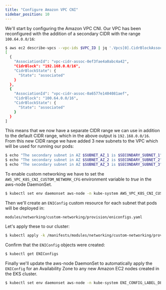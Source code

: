 ```yaml
---
title: "Configure Amazon VPC CNI"
sidebar_position: 10
---
```


We'll start by configuring the Amazon VPC CNI. Our VPC has been reconfigured with the addition of a secondary CIDR with the range `100.64.0.0/16`:

```bash
$ aws ec2 describe-vpcs --vpc-ids $VPC_ID | jq '.Vpcs[0].CidrBlockAssociationSet'
[
  {
    "AssociationId": "vpc-cidr-assoc-0ef3fae4a0abc4a42",
    "CidrBlock": "192.168.0.0/16",
    "CidrBlockState": {
      "State": "associated"
    }
  },
  {
    "AssociationId": "vpc-cidr-assoc-0a6577e1404081aef",
    "CidrBlock": "100.64.0.0/16",
    "CidrBlockState": {
      "State": "associated"
    }
  }
]
```

This means that we now have a separate CIDR range we can use in addition to the default CIDR range, which in the above output is `192.168.0.0/16`. From this new CIDR range we have added 3 new subnets to the VPC which will be used for running our pods:

```bash
$ echo "The secondary subnet in AZ $SUBNET_AZ_1 is $SECONDARY_SUBNET_1"
$ echo "The secondary subnet in AZ $SUBNET_AZ_2 is $SECONDARY_SUBNET_2"
$ echo "The secondary subnet in AZ $SUBNET_AZ_3 is $SECONDARY_SUBNET_3"
```

To enable custom networking we have to set the `AWS_VPC_K8S_CNI_CUSTOM_NETWORK_CFG` environment variable to *true* in the aws-node DaemonSet.

```bash
$ kubectl set env daemonset aws-node -n kube-system AWS_VPC_K8S_CNI_CUSTOM_NETWORK_CFG=true
```

Then we'll create an `ENIConfig` custom resource for each subnet that pods will be deployed in:

```file
modules/networking/custom-networking/provision/eniconfigs.yaml
```

Let's apply these to our cluster:

```bash
$ kubectl apply -k /manifests/modules/networking/custom-networking/provision
```

Confirm that the `ENIConfig` objects were created:

```bash
$ kubectl get ENIConfigs
```

Finally we'll update the aws-node DaemonSet to automatically apply the `ENIConfig` for an Availability Zone to any new Amazon EC2 nodes created in the EKS cluster.

```bash
$ kubectl set env daemonset aws-node -n kube-system ENI_CONFIG_LABEL_DEF=topology.kubernetes.io/zone
```
